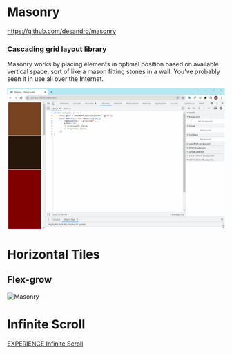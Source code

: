 # Masonry

https://github.com/desandro/masonry

### Cascading grid layout library

Masonry works by placing elements in optimal position based on available vertical space, sort of like a mason fitting stones in a wall. You’ve probably seen it in use all over the Internet.

![Masonry](masonry.gif)

# Horizontal Tiles

## Flex-grow

![Masonry](masonry-h.gif)

# Infinite Scroll

[EXPERIENCE Infinite Scroll](https://praveendias1180.github.io/masonry/)